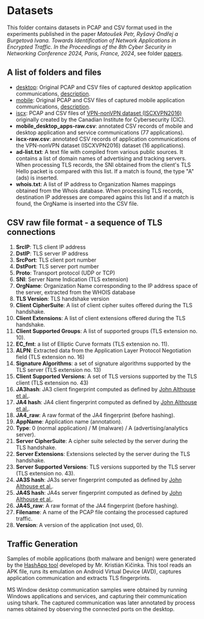 # Datasets

This folder contains datasets in PCAP and CSV format used in the experiments published in the paper *Matoušek Petr, Ryšavý Ondřej a Burgetová Ivana. Towards Identification of Network Applications in Encrypted Traffic. In the Proceedings of the 8th Cyber Security in Networking Conference 2024, Paris, France, 2024*, see folder [papers](../papers). 

## A list of folders and files
  * [desktop](desktop): Original PCAP and CSV files of captured desktop application communications, [description](desktop/README.md).
  * [mobile](mobile): Original PCAP and CSV files of captured mobile application communications, [description](mobile/README.md).
  * [iscx](isxc): PCAP and CSV files of [VPN-nonVPN dataset (ISCXVPN2016)](https://www.unb.ca/cic/datasets/vpn.html) originally created by the Canadian Institute for Cybersecurity (CIC).
  * **mobile_desktop_apps-raw.csv**: annotated CSV records of mobile and desktop application and service communications (77  applications).
  * **iscx-raw.csv**: annotated CSV records of application communications of the VPN-nonVPN dataset (ISCXVPN2016) dataset (16 applications).
  * **ad-list.txt**: A text file with compiled from various public sources. It contains a list of domain names of advertising and tracking servers. When processing TLS records, the SNI obtained from the client's TLS Hello packet is compared with this list. If a match is found, the type "A" (ads) is inserted.
  * **whois.txt**: A list of IP address to Organization Names mappings obtained from the Whois database. When processing TLS records, destination IP addresses are compared agains this list and if a match is found, the OrgName is inserted into the CSV file. 
  
  
## CSV raw file format - a sequence of TLS connections
   1. **SrcIP**: TLS client IP address
   2. **DstIP**: TLS server IP address
   3. **SrcPort**: TLS client port number
   4. **DstPort**: TLS server port number
   5. **Proto**: Transport protocol (UDP or TCP)
   6. **SNI**: Server Name Indication (TLS extension)
   7. **OrgName**: Organization Name corresponding to the IP address space of the server, extracted from the WHOIS database
   8. **TLS Version**: TLS handshake version
   9. **Client CipherSuite**: A list of client cipher suites offered during the TLS handshake.
   10. **Client Extensions**: A list of client extensions offered during the TLS handshake.
   11. **Client Supported Groups**: A list of supported groups (TLS extension no. 10). 
   12. **EC_fmt**: a list of Elliptic Curve formats (TLS extension no. 11).
   13. **ALPN**: Extracted data from the Application Layer Protocol Negotiation field (TLS extension no. 16)
   14. **Signature Algorithms**: a set of signature algorithms supported by the TLS server (TLS extension no. 13)
   15. **Client Supported Versions**: A set of TLS versions supported by the TLS client (TLS extension no. 43)
   16. **JA3hash**: JA3 client fingerprint computed as defined by [John Althouse et al.](https://medium.com/salesforce-engineering/tls-fingerprinting-with-ja3-and-ja3s-247362855967). 
   17. **JA4 hash**: JA4 client fingerprint computed as defined by [John Althouse et al.](https://blog.foxio.io/ja4+-network-fingerprinting).
   18. **JA4_raw**: A raw format of the JA4 fingerprint (before hashing).
   19. **AppName**: Application name (annotation).
   20. **Type**: 0 (normal application) / M (malware) / A (advertising/analytics server).
   21. **Server CipherSuite**: A cipher suite selected by the server during the TLS handshake. 
   22. **Server Extensions**: Extensions selected by the server during the TLS handshake.
   23. **Server Supported Versions**: TLS versions supported by the TLS server (TLS extension no. 43). 
   24. **JA3S hash**: JA3s server fingerprint computed as defined by [John Althouse et al.](https://blog.foxio.io/ja4+-network-fingerprinting).
   25. **JA4S hash**: JA4s server fingerprint computed as defined by [John Althouse et al.](https://blog.foxio.io/ja4+-network-fingerprinting).
   26. **JA4S_raw**: A raw format of the JA4 fingerprint (before hashing).
   27. **Filename**: A name of the PCAP file containg the processed captured traffic. 
   28. **Version**: A version of the application (not used, 0).

## Traffic Generation

Samples of mobile applications (both malware and benign) were generated by the [HashApp tool](https://hashapp.netology.sk/) developed by Mr. Kristián Kičinka. This tool reads an APK file, runs its emulation on Android Virtual Device (AVD), captures application communication and extracts TLS fingerprints. 

MS Window desktop communication samples were obtained by running Windows applications and services, and capturing their communication using tshark. The captured communication was later annotated by process names obtained by observing the connected ports on the desktop. 